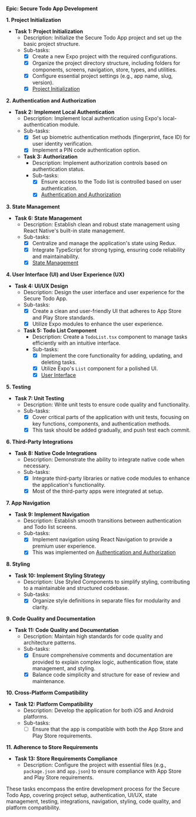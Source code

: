 **Epic: Secure Todo App Development**

**1. Project Initialization**

- **Task 1: Project Initialization**
  - Description: Initialize the Secure Todo App project and set up the basic project structure.
  - Sub-tasks:
    - [x] Create a new Expo project with the required configurations.
    - [x] Organize the project directory structure, including folders for components, screens, navigation, store, types, and utilities.
    - [x] Configure essential project settings (e.g., app name, slug, version).
    - [x] [Project Initialization](1.ProjectInitializationandSetup.md)

**2. Authentication and Authorization**

- **Task 2: Implement Local Authentication**
  - Description: Implement local authentication using Expo's local-authentication module.
  - Sub-tasks:
    - [x] Set up biometric authentication methods (fingerprint, face ID) for user identity verification.
    - [x] Implement a PIN code authentication option.
  - **Task 3: Authorization**
    - Description: Implement authorization controls based on authentication status.
    - Sub-tasks:
      - [x] Ensure access to the Todo list is controlled based on user authentication.
      - [x] [Authentication and Authorization](2.ImplementAuthentication&Navigation.md)

**3. State Management**

- **Task 6: State Management**
  - Description: Establish clean and robust state management using React Native's built-in state management.
  - Sub-tasks:
    - [x] Centralize and manage the application's state using Redux.
    - [x] Integrate TypeScript for strong typing, ensuring code reliability and maintainability.
    - [x] [State Management](3.StatemanagementfortheTODOlist.md)

**4. User Interface (UI) and User Experience (UX)**

- **Task 4: UI/UX Design**
  - Description: Design the user interface and user experience for the Secure Todo App.
  - Sub-tasks:
    - [x] Create a clean and user-friendly UI that adheres to App Store and Play Store standards.
    - [x] Utilize Expo modules to enhance the user experience.
  - **Task 5: Todo List Component**
    - Description: Create a `TodoList.tsx` component to manage tasks efficiently with an intuitive interface.
    - Sub-tasks:
      - [x] Implement the core functionality for adding, updating, and deleting tasks.
      - [x] Utilize Expo's `List` component for a polished UI.
      - [x] [User Interface](4.Designauser-friendlyUIfortheTODOlist.md)

**5. Testing**

- **Task 7: Unit Testing**
  - Description: Write unit tests to ensure code quality and functionality.
  - Sub-tasks:
    - [x] Cover critical parts of the application with unit tests, focusing on key functions, components, and authentication methods.
    - [x] This task should be added gradually, and push test each commit.

**6. Third-Party Integrations**

- **Task 8: Native Code Integrations**
  - Description: Demonstrate the ability to integrate native code when necessary.
  - Sub-tasks:
    - [x] Integrate third-party libraries or native code modules to enhance the application's functionality.
    - [x] Most of the third-party apps were integrated at setup.

**7. App Navigation**

- **Task 9: Implement Navigation**
  - Description: Establish smooth transitions between authentication and Todo list screens.
  - Sub-tasks:
    - [x] Implement navigation using React Navigation to provide a premium user experience.
    - [x] This was implemented on [Authentication and Authorization](2.ImplementAuthentication&Navigation.md)

**8. Styling**

- **Task 10: Implement Styling Strategy**
  - Description: Use Styled Components to simplify styling, contributing to a maintainable and structured codebase.
  - Sub-tasks:
    - [x] Organize style definitions in separate files for modularity and clarity.

**9. Code Quality and Documentation**

- **Task 11: Code Quality and Documentation**
  - Description: Maintain high standards for code quality and architecture patterns.
  - Sub-tasks:
    - [x] Ensure comprehensive comments and documentation are provided to explain complex logic, authentication flow, state management, and styling.
    - [x] Balance code simplicity and structure for ease of review and maintenance.

**10. Cross-Platform Compatibility**

- **Task 12: Platform Compatibility**
  - Description: Develop the application for both iOS and Android platforms.
  - Sub-tasks:
    - [ ] Ensure that the app is compatible with both the App Store and Play Store requirements.

**11. Adherence to Store Requirements**

- **Task 13: Store Requirements Compliance**
  - Description: Configure the project with essential files (e.g., `package.json` and `app.json`) to ensure compliance with App Store and Play Store requirements.

These tasks encompass the entire development process for the Secure Todo App, covering project setup, authentication, UI/UX, state management, testing, integrations, navigation, styling, code quality, and platform compatibility.